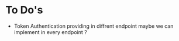 # To Do's

- Token Authentication providing in diffrent endpoint maybe we can implement in every endpoint ? 